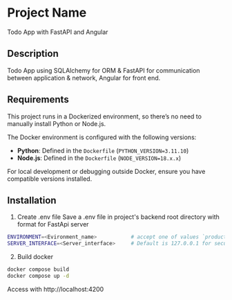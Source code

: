# Project Name
Todo App with FastAPI and Angular

## Description
Todo App using SQLAlchemy for ORM & FastAPI for communication between application & network, Angular for front end.

## Requirements

This project runs in a Dockerized environment, so there’s no need to manually install Python or Node.js.

The Docker environment is configured with the following versions:
- **Python**: Defined in the `Dockerfile` (`PYTHON_VERSION=3.11.10`)
- **Node.js**: Defined in the `Dockerfile` (`NODE_VERSION=18.x.x`)

For local development or debugging outside Docker, ensure you have compatible versions installed.

## Installation

1. Create .env file
   Save a .env file in project's backend root directory with format for FastApi server
```bash
ENVIRONMENT=<Evironment_name>           # accept one of values `production` or `development`. Default is `development`
SERVER_INTERFACE=<Server_interface>     # Default is 127.0.0.1 for security (if you want to access server from other host, set to 0.0.0.0)
```

2. Build docker
```sh
docker compose build
docker compose up -d
```

Access with http://localhost:4200
